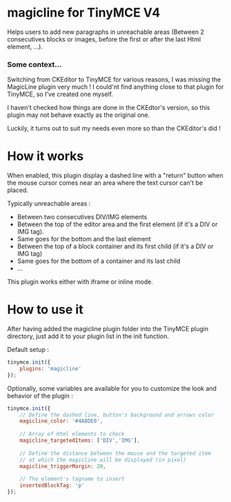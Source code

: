 # magicline for TinyMCE V4

Helps users to add new paragraphs in unreachable areas (Between 2 consecutives blocks or images, before the first or after the last Html element, ...).

### Some context...
Switching from CKEditor to TinyMCE for various reasons, I was missing the MagicLine plugin very much !
I could'nt find anything close to that plugin for TinyMCE, so I've created one myself.

I haven't checked how things are done in the CKEdtor's version, so this plugin may not behave exactly as the original one.

Luckily, it turns out to suit my needs even more so than the CKEditor's did !

# How it works

When enabled, this plugin display a dashed line with a "return" button when the mouse cursor comes near an area where the text cursor can't be placed.

Typically unreachable areas :
- Between two consecutives DIV/IMG elements
- Between the top of the editor area and the first element (if it's a DIV or IMG tag).
- Same goes for the bottom and the last element
- Between the top of a block container and its first child (if it's a DIV or IMG tag)
- Same goes for the bottom of a container and its last child
- ...

This plugin works either with iframe or inline mode.

# How to use it

After having added the magicline plugin folder into the TinyMCE plugin directory, just add it to your plugin list in the init function.

Default setup :
```js
tinymce.init({
    plugins: 'magicline'
});
```

Optionally, some variables are available for you to customize the look and behavior of the plugin :
```js
tinymce.init({
    // Define the dashed line, button's background and arrows color
    magicline_color: '#4A8DE0',
    
    // Array of Html elements to check
    magicline_targetedItems: ['DIV','IMG'],
    
    // Define the distance between the mouse and the targeted item
    // at which the magicline will be displayed (in pixel)
    magicline_triggerMargin: 20,
    
    // The element's tagname to insert
    insertedBlockTag: 'p'
});
```

